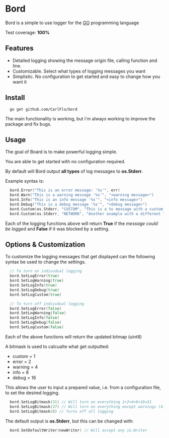# Bord

Bord is a simple to use logger for the [GO](https://golang.org/) programming language

Test coverage: **100%**

## Features
- Detailed logging showing the message origin file, calling function and line.
- Customizable. Select what types of logging messages you want
- Simplistic. No configuration to get started and easy to change how you want it


## Install

```
  go get github.com/CarlFlo/bord
```

The main functionality is working, but i'm always working to improve the package and fix bugs.

## Usage

The goal of Board is to make powerful logging simple.

You are able to get started with no configuration required.

By default will Bord output **all types** of log messages to **os.Stderr**.


Example syntax is:
```go
  bord.Error("This is an error message: '%s'", err)
  bord.Warn("This is a warning message '%s'", "<warning message>")
  bord.Info("This is an info message '%s'", "<info message>")
  bord.Debug("This is a debug message '%s'", "<debug message>")
  bord.Custom(os.Stderr, "CUSTOM", "This is a %s message with a custom log tag", "custom")
  bord.Custom(os.Stderr, "NETWORK", "Another example with a different log tag")
```

Each of the logging functions above will return **True** if the *message could be logged* and **False** if it was blocked by a setting.

## Options & Customization

To customize the logging messages that get displayed can the following syntax be used to change the settings.

```go
  // To turn on indivudual logging
  bord.SetLogError(true)
  bord.SetLogWarning(true)
  bord.SetLogInfo(true)
  bord.SetLogDebug(true)
  bord.SetLogCustom(true)

  // To turn off indivudual logging
  bord.SetLogError(false)
  bord.SetLogWarning(false)
  bord.SetLogInfo(false)
  bord.SetLogDebug(false)
  bord.SetLogCustom(false)
```
Each of the above functions will return the updated bitmap (uint8)

A bitmask is used to calcualte what get outputted:
* custom = 1
* error = 2
* warning = 4
* info = 8
* debug = 16

This allows the user to input a prepared value, i.e. from a configuration file, to set the desired logging.
```go
  bord.SetLogBitmask(31) // Will turn on everything 1+2+4+8+16=31
  bord.SetLogBitmask(27) // Will turn on everything except warnings (4) 1+2+8+16=27
  bord.SetLogBitmask(0) // Turns off all logging
```

The default output is **os.Stderr**, but this can be changed with:
```go
  bord.SetDefaultWriter(newWriter) // Will accept any io.Writer
```
